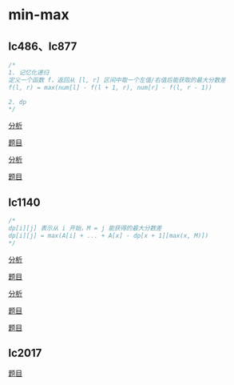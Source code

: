 
# min-max

## lc486、lc877

```cpp
/*
1. 记忆化递归
定义一个函数 f，返回从 [l, r] 区间中取一个左值/右值后能获取的最大分数差
f(l, r) = max(num[l] - f(l + 1, r), num[r] - f(l, r - 1))

2. dp
*/
```

[分析](https://www.youtube.com/watch?v=g5wLHFTodm0)

[题目](https://leetcode.com/problems/predict-the-winner/description/)

[分析](https://www.youtube.com/watch?v=xJ1Rc30Pyes)

[题目](https://leetcode.com/problems/stone-game/description/)

## lc1140

```cpp
/*
dp[i][j] 表示从 i 开始，M = j 能获得的最大分数差
dp[i][j] = max(A[i] + ... + A[x] - dp[x + 1][max(x, M)])
*/
```

[分析](https://www.youtube.com/watch?v=e_FrC5xavwI)

[题目](https://leetcode.com/problems/stone-game-ii/description/)

[分析](https://www.youtube.com/watch?v=uzfsrChj8dM)

[题目](https://leetcode.com/problems/stone-game-iii/description/)

[题目](https://leetcode.com/problems/stone-game-iv/description/)

## lc2017

[题目](https://leetcode.com/problems/grid-game/description/?envType=daily-question&envId=2025-01-21)
